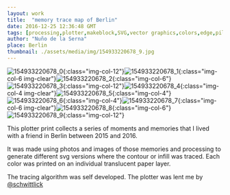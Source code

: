 ```yaml
---
layout: work
title:  "memory trace map of Berlin"
date: 2016-12-25 12:36:48 GMT
tags: [processing,plotter,makeblock,SVG,vector graphics,colors,edge,pilot,draw,Berlin,creative code]
author: "Nuño de la Serna"
place: Berlin
thumbnail: ./assets/media/img/154933220678_9.jpg
---
```


![154933220678_0](./assets/media/img/154933220678_0.jpg){:class="img-col-12"}![154933220678_1](./assets/media/img/154933220678_1.jpg){:class="img-col-6 img-clear"}![154933220678_2](./assets/media/img/154933220678_2.jpg){:class="img-col-6"}![154933220678_3](./assets/media/img/154933220678_3.jpg){:class="img-col-12"}![154933220678_4](./assets/media/img/154933220678_4.gif){:class="img-col-4 img-clear"}![154933220678_5](./assets/media/img/154933220678_5.gif){:class="img-col-4"}![154933220678_6](./assets/media/img/154933220678_6.gif){:class="img-col-4"}![154933220678_7](./assets/media/img/154933220678_7.jpg){:class="img-col-6 img-clear"}![154933220678_8](./assets/media/img/154933220678_8.jpg){:class="img-col-6"}![154933220678_9](./assets/media/img/154933220678_9.jpg){:class="img-col-12"}

This plotter print collects a series of moments and memories that I lived with a friend in Berlin between 2015 and 2016.

It was made using photos and images of those memories and processing to generate different svg versions where the contour or infill was traced. Each color was printed on an individual translucent paper layer.

The tracing algorithm was self developed. The plotter was lent me by [@schwittlick](https://www.instagram.com/schwittlick/)
